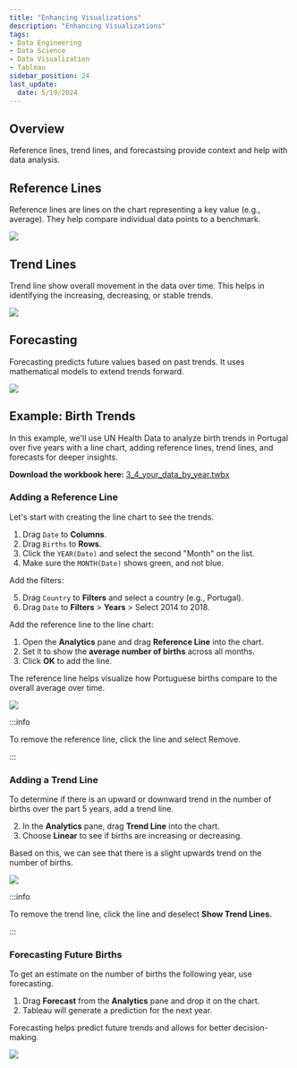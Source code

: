 ```yaml
---
title: "Enhancing Visualizations"
description: "Enhancing Visualizations"
tags: 
- Data Engineering
- Data Science
- Data Visualization
- Tableau
sidebar_position: 24
last_update:
  date: 5/19/2024
---
```


## Overview

Reference lines, trend lines, and forecastsing provide context and help with data analysis.  

## Reference Lines  

Reference lines are lines on the chart representing a key value (e.g., average). They help compare individual data points to a benchmark.  

<div class="img-center"> 

![](/img/docs/Screenshot-2025-03-09-192446.png)

</div>

## Trend Lines  

Trend line show overall movement in the data over time. This helps in identifying the increasing, decreasing, or stable trends.  

<div class="img-center"> 

![](/img/docs/Screenshot-2025-03-09-192511.png)

</div>


## Forecasting  

Forecasting predicts future values based on past trends. It uses mathematical models to extend trends forward.  

<div class="img-center"> 

![](/img/docs/Screenshot-2025-03-09-192532.png)

</div>

## Example: Birth Trends 

In this example, we'll use UN Health Data to analyze birth trends in Portugal over five years with a line chart, adding reference lines, trend lines, and forecasts for deeper insights.

**Download the workbook here:** [3_4_your_data_by_year.twbx](https://github.com/joseeden/joeden/tree/master/docs/022-Data-Engineering/051-Tableau/000-Sample%20Datasets/001-Introduction-to-Tableau/Workbooks)


### Adding a Reference Line

Let's start with creating the line chart to see the trends.  

1. Drag `Date` to **Columns**.  
2. Drag `Births` to **Rows**.  
3. Click the `YEAR(Date)` and select the second "Month" on the list. 
4. Make sure the `MONTH(Date)` shows green, and not blue.

Add the filters:

5. Drag `Country` to **Filters** and select a country (e.g., Portugal).  
6. Drag `Date` to **Filters** > **Years** > Select 2014 to 2018.

Add the reference line to the line chart:

1. Open the **Analytics** pane and drag **Reference Line** into the chart.  
2. Set it to show the **average number of births** across all months.  
3. Click **OK** to add the line.

The reference line helps visualize how Portuguese births compare to the overall average over time. 

<div class="img-center"> 

![](/gif/docs/snowflake-create-query-sampleee-23.gif)

</div>

:::info 

To remove the reference line, click the line and select Remove.

:::

### Adding a Trend Line  

To determine if there is an upward or downward trend in the number of births over the part 5 years, add a trend line.

2. In the **Analytics** pane, drag **Trend Line** into the chart.  
3. Choose **Linear** to see if births are increasing or decreasing.  

Based on this, we can see that there is a slight upwards trend on the number of births. 

<div class="img-center"> 

![](/gif/docs/snowflake-create-query-sampleee-24.gif)

</div>

:::info 

To remove the trend line, click the line and deselect **Show Trend Lines.**

:::

### Forecasting Future Births  

To get an estimate on the number of births the following year, use forecasting. 

1. Drag **Forecast** from the **Analytics** pane and drop it on the chart.  
2. Tableau will generate a prediction for the next year.

Forecasting helps predict future trends and allows for better decision-making.

<div class="img-center"> 

![](/gif/docs/snowflake-create-query-sampleee-25.gif)

</div>

